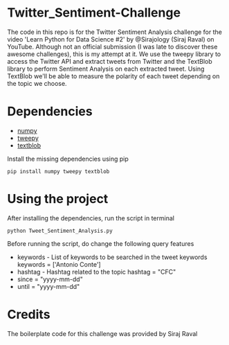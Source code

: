 # Twitter_Sentiment-Challenge

The code in this repo is for the Twitter Sentiment Analysis challenge for the video 'Learn Python for Data Science #2' by @Sirajology (Siraj Raval) on YouTube. Although not an official submission (I was late to discover these awesome challenges), this is my attempt at it. We use the tweepy library to access the Twitter API and extract tweets from Twitter and the TextBlob library to perform Sentiment Analysis on each extracted tweet. Using TextBlob we'll be able to measure the polarity of each tweet depending on the topic we choose.

# Dependencies

* [numpy](http://www.numpy.org/)
* [tweepy](http://www.tweepy.org/)
* [textblob](https://textblob.readthedocs.io/en/dev/)

Install the missing dependencies using pip
~~~~
pip install numpy tweepy textblob
~~~~

# Using the project

After installing the dependencies, run the script in terminal 

~~~~
python Tweet_Sentiment_Analysis.py
~~~~

Before running the script, do change the following query features 
* keywords - List of keywords to be searched in the tweet keywords  keywords = ['Antonio Conte']
* hashtag - Hashtag related to the topic                            hashtag = "CFC" 
* since = "yyyy-mm-dd"
* until = "yyyy-mm-dd"

# Credits

The boilerplate code for this challenge was provided by Siraj Raval

